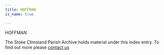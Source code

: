 ```yaml
---
title: HOFFMAN
is_name: true

---
```


HOFFMAN


The Stoke Climsland Parish Archive holds material under this index entry. To find out more please [contact us](/contact/)
